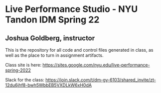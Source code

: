 # Live Performance Studio - NYU Tandon IDM Spring 22

## Joshua Goldberg, instructor

This is the repository for all code and control files generated in class, as well as the place to turn in assignment artifacts.

Class site is here: https://sites.google.com/nyu.edu/live-performance-spring-2022

Slack for the class: https://join.slack.com/t/dm-gy-6103/shared_invite/zt-12du6jhf8-bwh5WbbEB5VXDLkW6xH0dA	